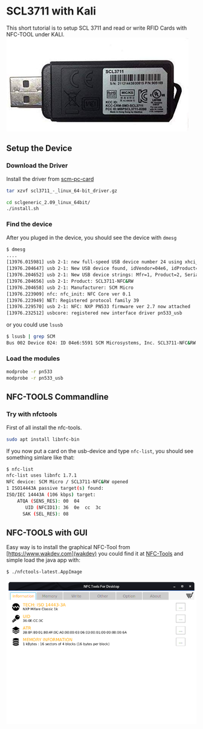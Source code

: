 # SCL3711 with Kali
This short tutorial is to setup SCL 3711 and read or write RFID Cards with NFC-TOOL under KALI.
![SDC3711](https://github.com/7h3cr0w/rfid-tutorials/blob/master/scl3711/scm3711.jpg)



## Setup the Device
### Download the Driver
Install the driver from [scm-pc-card](https://scm-pc-card.de/index.php?page=download&function=show_downloads&lang=en&product_id=610)

```bash
tar xzvf scl3711_-_linux_64-bit_driver.gz
```

```bash
cd sclgeneric_2.09_linux_64bit/
./install.sh
```

### Find the device
After you pluged in the device, you should see the device with `dmesg`

```bash
$ dmesg
....
[13976.015981] usb 2-1: new full-speed USB device number 24 using xhci_hcd
[13976.204647] usb 2-1: New USB device found, idVendor=04e6, idProduct=5591, bcdDevice= 2.07
[13976.204652] usb 2-1: New USB device strings: Mfr=1, Product=2, SerialNumber=0
[13976.204656] usb 2-1: Product: SCL3711-NFC&RW
[13976.204658] usb 2-1: Manufacturer: SCM Micro
[13976.223909] nfc: nfc_init: NFC Core ver 0.1
[13976.223949] NET: Registered protocol family 39
[13976.229570] usb 2-1: NFC: NXP PN533 firmware ver 2.7 now attached
[13976.232512] usbcore: registered new interface driver pn533_usb
```

or you could use `lsusb`
```bash
$ lsusb | grep SCM
Bus 002 Device 024: ID 04e6:5591 SCM Microsystems, Inc. SCL3711-NFC&RW
```
### Load the modules

```bash
modprobe -r pn533
modprobe -r pn533_usb
```

## NFC-TOOLS Commandline
### Try with nfctools
First of all install the nfc-tools.
```bash
sudo apt install libnfc-bin
```
If you now put a card on the usb-device and type `nfc-list`, you should see something simlare like that:

```bash
$ nfc-list
nfc-list uses libnfc 1.7.1
NFC device: SCM Micro / SCL3711-NFC&RW opened
1 ISO14443A passive target(s) found:
ISO/IEC 14443A (106 kbps) target:
    ATQA (SENS_RES): 00  04  
       UID (NFCID1): 36  0e  cc  3c  
      SAK (SEL_RES): 08  

```

## NFC-TOOLS with GUI
Easy way is to install the graphical NFC-Tool from [https://www.wakdev.com](wakdev) you could find it at [NFC-Tools](https://www.wakdev.com/apps/nfc-tools-pc-mac.html) and simple load the java app with:

```bash
$ ./nfctools-latest.AppImage 
```
![Screenshot from wakdev](https://github.com/7h3cr0w/rfid-tutorials/blob/master/scl3711/Screenshot_01.png)
